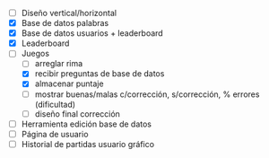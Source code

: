 - [ ] Diseño vertical/horizontal
- [x] Base de datos palabras
- [x] Base de datos usuarios + leaderboard
- [x] Leaderboard
- [ ] Juegos
  - [ ] arreglar rima 
  - [x] recibir preguntas de base de datos
  - [x] almacenar puntaje
  - [ ] mostrar buenas/malas c/corrección, s/corrección, % errores (dificultad)
  - [ ] diseño final corrección
- [ ] Herramienta edición base de datos
- [ ] Página de usuario
- [ ] Historial de partidas usuario gráfico